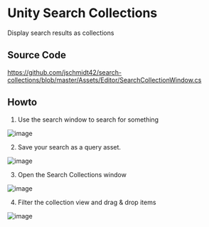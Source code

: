 # Unity Search Collections
Display search results as collections

## Source Code

https://github.com/jschmidt42/search-collections/blob/master/Assets/Editor/SearchCollectionWindow.cs

## Howto
1. Use the search window to search for something

  ![image](https://user-images.githubusercontent.com/4054655/113035634-6b1f4a00-9161-11eb-9a84-647399208312.png)

2. Save your search as a query asset.

  ![image](https://user-images.githubusercontent.com/4054655/113035688-73778500-9161-11eb-9b14-746b26b83af7.png)

3. Open the Search Collections window

  ![image](https://user-images.githubusercontent.com/4054655/113035377-2e535300-9161-11eb-918d-b60d566ff907.png)
  
4. Filter the collection view and drag & drop items

  ![image](https://user-images.githubusercontent.com/4054655/113036051-d0733b00-9161-11eb-9ba8-b8f0fc8d85d8.png)

